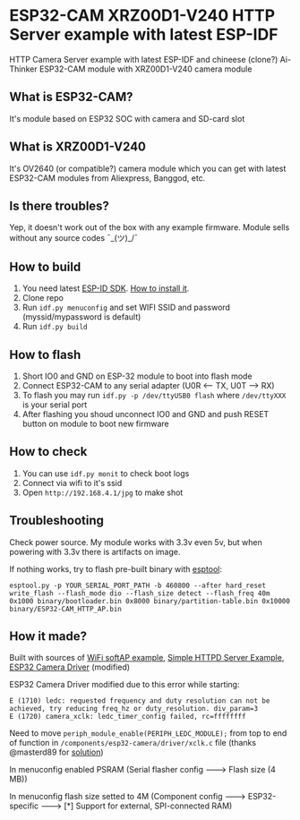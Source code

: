 # ESP32-CAM XRZ00D1-V240 HTTP Server example with latest ESP-IDF
HTTP Camera Server example with latest ESP-IDF and chineese (clone?) Ai-Thinker ESP32-CAM module with XRZ00D1-V240 camera module

## What is ESP32-CAM?
It's module based on ESP32 SOC with camera and SD-card slot

## What is XRZ00D1-V240
It's OV2640 (or compatible?) camera module which you can get with latest ESP32-CAM modules from Aliexpress, Banggod, etc.

## Is there troubles?
Yep, it doesn't work out of the box with any example firmware. Module sells without any source codes ¯\_(ツ)_/¯

## How to build
1. You need latest [ESP-ID SDK](https://github.com/espressif/esp-idf). [How to install it](https://docs.espressif.com/projects/esp-idf/en/latest/get-started/index.html).
2. Clone repo
3. Run `idf.py menuconfig` and set WIFI SSID and password (myssid/mypassword is default)
4. Run `idf.py build`

## How to flash
1. Short IO0 and GND on ESP-32 module to boot into flash mode
2. Connect ESP32-CAM to any serial adapter (U0R <— TX, U0T —> RX)
3. To flash you may run `idf.py -p /dev/ttyUSB0 flash` where `/dev/ttyXXX` is your serial port
4. After flashing you shoud unconnect IO0 and GND and push RESET button on module to boot new firmware

## How to check
1. You can use `idf.py monit` to check boot logs
2. Connect via wifi to it's ssid
3. Open `http://192.168.4.1/jpg` to make shot 

## Troubleshooting
Check power source. My module works with 3.3v even 5v, but when powering with 3.3v there is artifacts on image.

If nothing works, try to flash pre-built binary with [esptool](https://github.com/espressif/esptool):

```
esptool.py -p YOUR_SERIAL_PORT_PATH -b 460800 --after hard_reset write_flash --flash_mode dio --flash_size detect --flash_freq 40m 0x1000 binary/bootloader.bin 0x8000 binary/partition-table.bin 0x10000 binary/ESP32-CAM_HTTP_AP.bin
```

## How it made?
Built with sources of [WiFi softAP example](https://github.com/espressif/esp-idf/tree/master/examples/wifi/getting_started/softAP), [Simple HTTPD Server Example](https://github.com/espressif/esp-idf/tree/master/examples/protocols/http_server/simple), [ESP32 Camera Driver](https://github.com/espressif/esp32-camera) (modified)

ESP32 Camera Driver modified due to this error while starting:
```
E (1710) ledc: requested frequency and duty resolution can not be achieved, try reducing freq_hz or duty_resolution. div_param=3
E (1720) camera_xclk: ledc_timer_config failed, rc=ffffffff
```

Need to move `periph_module_enable(PERIPH_LEDC_MODULE);` from top to end of function in `/components/esp32-camera/driver/xclk.c` file (thanks @masterd89 for [solution](https://github.com/espressif/esp32-camera/issues/66#issuecomment-526283681))

In menuconfig enabled PSRAM (Serial flasher config ---> Flash size (4 MB))

In menuconfig flash size setted to 4M (Component config ---> ESP32-specific ---> [*] Support for external, SPI-connected RAM)

